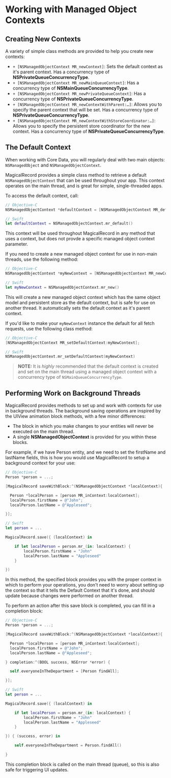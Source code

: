 # Working with Managed Object Contexts

## Creating New Contexts

A variety of simple class methods are provided to help you create new contexts:

- `+ [NSManagedObjectContext MR_newContext]`: Sets the default context as it's parent context. Has a concurrency type of **NSPrivateQueueConcurrencyType**.
- `+ [NSManagedObjectContext MR_newMainQueueContext]`: Has a concurrency type of **NSMainQueueConcurrencyType**.
- `+ [NSManagedObjectContext MR_newPrivateQueueContext]`: Has a concurrency type of **NSPrivateQueueConcurrencyType**.
- `+ [NSManagedObjectContext MR_newContextWithParent:…]`: Allows you to specify the parent context that will be set. Has a concurrency type of **NSPrivateQueueConcurrencyType**.
- `+ [NSManagedObjectContext MR_newContextWithStoreCoordinator:…]`: Allows you to specify the persistent store coordinator for the new context. Has a concurrency type of **NSPrivateQueueConcurrencyType**.

## The Default Context

When working with Core Data, you will regularly deal with two main objects: `NSManagedObject` and `NSManagedObjectContext`.

MagicalRecord provides a simple class method to retrieve a default `NSManagedObjectContext` that can be used throughout your app. This context operates on the main thread, and is great for simple, single-threaded apps.

To access the default context, call:

```objective-c
// Objective-C
NSManagedObjectContext *defaultContext = [NSManagedObjectContext MR_defaultContext];
```

```swift
// Swift
let defaultContext = NSManagedObjectContext.mr_default()
```

This context will be used throughout MagicalRecord in any method that uses a context, but does not provde a specific managed object context parameter.

If you need to create a new managed object context for use in non-main threads, use the following method:

```objective-c
// Objective-C
NSManagedObjectContext *myNewContext = [NSManagedObjectContext MR_newContext];
```

```swift
// Swift
let myNewContext = NSManagedObjectContext.mr_new()
```

This will create a new managed object context which has the same object model and persistent store as the default context, but is safe for use on another thread. It automatically sets the default context as it's parent context.

If you'd like to make your `myNewContext` instance the default for all fetch requests, use the following class method:

```objective-c
// Objective-C
[NSManagedObjectContext MR_setDefaultContext:myNewContext];
```

```swift
// Swift
NSManagedObjectContext.mr_setDefaultContext(myNewContext)
```

> **NOTE:** It is *highly* recommended that the default context is created and set on the main thread using a managed object context with a concurrency type of `NSMainQueueConcurrencyType`.


## Performing Work on Background Threads

MagicalRecord provides methods to set up and work with contexts for use in background threads. The background saving operations are inspired by the UIView animation block methods, with a few minor differences:

* The block in which you make changes to your entities will never be executed on the main thread.
* A single **NSManagedObjectContext** is provided for you within these blocks.

For example, if we have Person entity, and we need to set the firstName and lastName fields, this is how you would use MagicalRecord to setup a background context for your use:

```objective-c
// Objective-C
Person *person = ...;

[MagicalRecord saveWithBlock:^(NSManagedObjectContext *localContext){

  Person *localPerson = [person MR_inContext:localContext];
  localPerson.firstName = @"John";
  localPerson.lastName = @"Appleseed";

}];
```

```swift
// Swift
let person = ...

MagicalRecord.save({ (localContext) in

	if let localPerson = person.mr_(in: localContext) {
		localPerson.firstName = "John"
		localPerson.lastName = "Appleseed"
	}

})
```

In this method, the specified block provides you with the proper context in which to perform your operations, you don't need to worry about setting up the context so that it tells the Default Context that it's done, and should update because changes were performed on another thread.

To perform an action after this save block is completed, you can fill in a completion block:

```objective-c
// Objective-C
Person *person = ...;

[MagicalRecord saveWithBlock:^(NSManagedObjectContext *localContext){

  Person *localPerson = [person MR_inContext:localContext];
  localPerson.firstName = @"John";
  localPerson.lastName = @"Appleseed";

} completion:^(BOOL success, NSError *error) {

  self.everyoneInTheDepartment = [Person findAll];

}];
```

```swift
// Swift
let person = ...

MagicalRecord.save({ (localContext) in

	if let localPerson = person.mr_(in: localContext) {
		localPerson.firstName = "John"
		localPerson.lastName = "Appleseed"
	}

}) { (success, error) in

	self.everyoneInTheDepartment = Person.findAll()

}
```

This completion block is called on the main thread (queue), so this is also safe for triggering UI updates.
